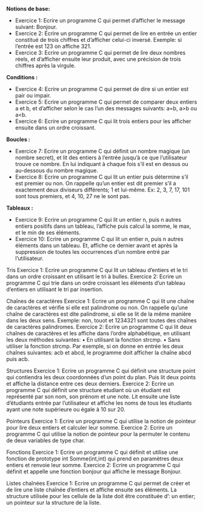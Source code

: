 **Notions de base:**

- Exercice 1: Ecrire un programme C qui permet d’afficher le message suivant: Bonjour.
- Exercice 2: Ecrire un programme C qui permet de lire en entrée un entier constitué de trois chiffres et d’afficher celui-ci inversé. Exemple: si l’entrée est 123 on affiche 321.
- Exercice 3: Ecrire un programme C qui permet de lire deux nombres réels, et d’afficher ensuite leur produit, avec une précision de trois chiffres après la virgule.

**Conditions :**

- Exercice 4: Ecrire un programme C qui permet de dire si un entier est pair ou impair.
- Exercice 5: Ecrire un programme C qui permet de comparer deux entiers a et b, et d’afficher selon le cas l’un des messages suivants: a=b, a>b ou a<b.
- Exercice 6: Ecrire un programme C qui lit trois entiers pour les afficher ensuite dans un ordre croissant.

**Boucles :**
- Exercice 7: Ecrire un programme C qui définit un nombre magique (un nombre secret), et lit des entiers à l’entrée jusqu’à ce que l’utilisateur trouve ce nombre. En lui indiquant à chaque fois s’il est en dessus ou au-dessous du nombre magique.
- Exercice 8: Ecrire un programme C qui lit un entier puis détermine s’il est premier ou non.
On rappelle qu’un entier est dit premier s’il a exactement deux diviseurs différents; 1 et lui-même.
Ex: 2, 3, 7, 17, 101 sont tous premiers, et 4, 10, 27 ne le sont pas.

**Tableaux :**
- Exercice 9: Ecrire un programme C qui lit un entier n, puis n autres entiers positifs dans un tableau, l’affiche puis calcul la somme, le max, et le min de ses éléments.
- Exercice 10: Ecrire un programme C qui lit un entier n, puis n autres éléments dans un tableau. Et, affiche ce dernier avant et après la suppression de toutes les occurrences d’un nombre entré par l’utilisateur.

Tris
Exercice 1: Ecrire un programme C qui lit un tableau d’entiers et le tri dans un ordre croissant en utilisant le tri à bulles.
Exercice 2: Ecrire un programme C qui trie dans un ordre croissant les éléments d’un tableau d’entiers en utilisant le tri par insertion.

Chaînes de caractères
Exercice 1: Ecrire un programme C qui lit une chaîne de caractères et vérifie si elle est palindrome ou non. On rappelle qu’une chaîne de caractères est dite palindrome, si elle se lit de la même manière dans les deux sens. Exemple: non, touot et 1234321 sont toutes des chaînes de caractères palindromes.
Exercice 2: Ecrire un programme C qui lit deux chaînes de caractères et les affiche dans l’ordre alphabétique, en utilisant les deux méthodes suivantes:
• En utilisant la fonction strcmp.
• Sans utiliser la fonction strcmp.
Par exemple, si on donne en entrée les deux chaînes suivantes: acb et abcd, le programme doit afficher la chaîne abcd puis acb.

Structures
Exercice 1: Ecrire un programme C qui définit une structure point qui contiendra les deux coordonnées d’un point du plan. Puis lit deux points et affiche la distance entre ces deux derniers.
Exercice 2: Ecrire un programme C qui définit une structure etudiant où un étudiant est représenté par son nom, son prénom et une note. Lit ensuite une liste d’étudiants entrée par l’utilisateur et affiche les noms de tous les étudiants ayant une note supérieure ou égale à 10 sur 20.

Pointeurs
Exercice 1: Ecrire un programme C qui utilise la notion de pointeur pour lire deux entiers et calculer leur somme.
Exercice 2: Ecrire un programme C qui utilise la notion de pointeur pour la permuter le contenu de deux variables de type char.

Fonctions
Exercice 1: Ecrire un programme C qui définit et utilise une fonction de prototype int Somme(int,int) qui prend en paramètres deux entiers et renvoie leur somme.
Exercice 2: Ecrire un programme C qui définit et appelle une fonction bonjour qui affiche le message Bonjour.

Listes chaînées
Exercice 1: Ecrire un programme C qui permet de créer et de lire une liste chaînée d’entiers et affiche ensuite ses éléments.
La structure utilisée pour les cellule de la liste doit être constituée d’:
un entier;
un pointeur sur la structure de la liste.
